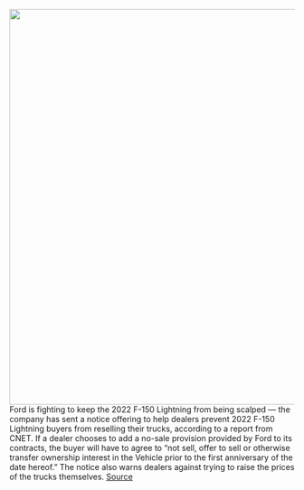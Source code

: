 <img src='https://cdn.vox-cdn.com/thumbor/ZC-wK9g2-u_c6jvFVes7OiCQ2Pc=/0x0:2040x1360/1200x800/filters:focal(474x631:800x957)/cdn.vox-cdn.com/uploads/chorus_image/image/70363656/akrales_20210526_4595_0284.0.jpg' width='700px' /><br/>
Ford is fighting to keep the 2022 F-150 Lightning from being scalped — the company has sent a notice offering to help dealers prevent 2022 F-150 Lightning buyers from reselling their trucks, according to a report from CNET. If a dealer chooses to add a no-sale provision provided by Ford to its contracts, the buyer will have to agree to “not sell, offer to sell or otherwise transfer ownership interest in the Vehicle prior to the first anniversary of the date hereof.” The notice also warns dealers against trying to raise the prices of the trucks themselves.
<a href='https://www.theverge.com/2022/1/8/22872969/ford-f-150-lightning-electric-pickup-resale-ban-dealerships-year-scalping-shortages'> Source <a/>